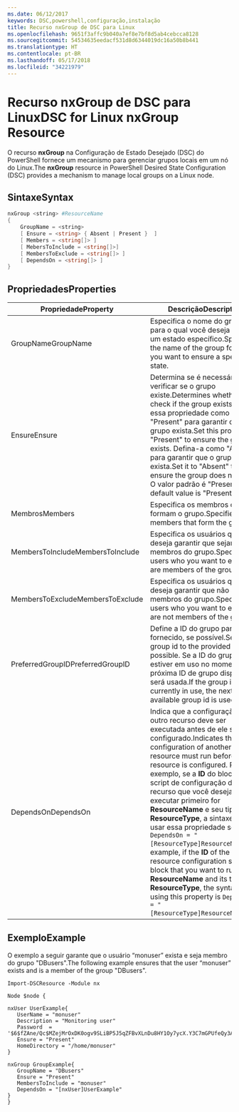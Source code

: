 ```yaml
---
ms.date: 06/12/2017
keywords: DSC,powershell,configuração,instalação
title: Recurso nxGroup de DSC para Linux
ms.openlocfilehash: 9651f3affc9b040a7ef8e7bf8d5ab4cebcca8128
ms.sourcegitcommit: 54534635eedacf531d8d6344019dc16a50b8b441
ms.translationtype: HT
ms.contentlocale: pt-BR
ms.lasthandoff: 05/17/2018
ms.locfileid: "34221979"
---
```

# <a name="dsc-for-linux-nxgroup-resource"></a><span data-ttu-id="3aea4-103">Recurso nxGroup de DSC para Linux</span><span class="sxs-lookup"><span data-stu-id="3aea4-103">DSC for Linux nxGroup Resource</span></span>

<span data-ttu-id="3aea4-104">O recurso **nxGroup** na Configuração de Estado Desejado (DSC) do PowerShell fornece um mecanismo para gerenciar grupos locais em um nó do Linux.</span><span class="sxs-lookup"><span data-stu-id="3aea4-104">The **nxGroup** resource in PowerShell Desired State Configuration (DSC) provides a mechanism to manage local groups on a Linux node.</span></span>

## <a name="syntax"></a><span data-ttu-id="3aea4-105">Sintaxe</span><span class="sxs-lookup"><span data-stu-id="3aea4-105">Syntax</span></span>

```powershell
nxGroup <string> #ResourceName
{
    GroupName = <string>
    [ Ensure = <string> { Absent | Present }  ]
    [ Members = <string[]> ]
    [ MebersToInclude = <string[]>]
    [ MembersToExclude = <string[]> ]
    [ DependsOn = <string[]> ]
}

```

## <a name="properties"></a><span data-ttu-id="3aea4-106">Propriedades</span><span class="sxs-lookup"><span data-stu-id="3aea4-106">Properties</span></span>

|  <span data-ttu-id="3aea4-107">Propriedade</span><span class="sxs-lookup"><span data-stu-id="3aea4-107">Property</span></span> |  <span data-ttu-id="3aea4-108">Descrição</span><span class="sxs-lookup"><span data-stu-id="3aea4-108">Description</span></span> |
|---|---|
| <span data-ttu-id="3aea4-109">GroupName</span><span class="sxs-lookup"><span data-stu-id="3aea4-109">GroupName</span></span>| <span data-ttu-id="3aea4-110">Especifica o nome do grupo para o qual você deseja garantir um estado específico.</span><span class="sxs-lookup"><span data-stu-id="3aea4-110">Specifies the name of the group for which you want to ensure a specific state.</span></span>|
| <span data-ttu-id="3aea4-111">Ensure</span><span class="sxs-lookup"><span data-stu-id="3aea4-111">Ensure</span></span>| <span data-ttu-id="3aea4-112">Determina se é necessário verificar se o grupo existe.</span><span class="sxs-lookup"><span data-stu-id="3aea4-112">Determines whether to check if the group exists.</span></span> <span data-ttu-id="3aea4-113">Defina essa propriedade como "Present" para garantir que o grupo exista.</span><span class="sxs-lookup"><span data-stu-id="3aea4-113">Set this property to "Present" to ensure the group exists.</span></span> <span data-ttu-id="3aea4-114">Defina-a como "Absent" para garantir que o grupo não exista.</span><span class="sxs-lookup"><span data-stu-id="3aea4-114">Set it to "Absent" to ensure the group does not exist.</span></span> <span data-ttu-id="3aea4-115">O valor padrão é "Present".</span><span class="sxs-lookup"><span data-stu-id="3aea4-115">The default value is "Present".</span></span>|
| <span data-ttu-id="3aea4-116">Membros</span><span class="sxs-lookup"><span data-stu-id="3aea4-116">Members</span></span>| <span data-ttu-id="3aea4-117">Especifica os membros que formam o grupo.</span><span class="sxs-lookup"><span data-stu-id="3aea4-117">Specifies the members that form the group.</span></span>|
| <span data-ttu-id="3aea4-118">MembersToInclude</span><span class="sxs-lookup"><span data-stu-id="3aea4-118">MembersToInclude</span></span>| <span data-ttu-id="3aea4-119">Especifica os usuários que você deseja garantir que sejam membros do grupo.</span><span class="sxs-lookup"><span data-stu-id="3aea4-119">Specifies the users who you want to ensure are members of the group.</span></span>|
| <span data-ttu-id="3aea4-120">MembersToExclude</span><span class="sxs-lookup"><span data-stu-id="3aea4-120">MembersToExclude</span></span>| <span data-ttu-id="3aea4-121">Especifica os usuários que você deseja garantir que não sejam membros do grupo.</span><span class="sxs-lookup"><span data-stu-id="3aea4-121">Specifies the users who you want to ensure are not members of the group.</span></span>|
| <span data-ttu-id="3aea4-122">PreferredGroupID</span><span class="sxs-lookup"><span data-stu-id="3aea4-122">PreferredGroupID</span></span>| <span data-ttu-id="3aea4-123">Define a ID do grupo para o valor fornecido, se possível.</span><span class="sxs-lookup"><span data-stu-id="3aea4-123">Sets the group id to the provided value if possible.</span></span> <span data-ttu-id="3aea4-124">Se a ID do grupo estiver em uso no momento, a próxima ID de grupo disponível será usada.</span><span class="sxs-lookup"><span data-stu-id="3aea4-124">If the group id is currently in use, the next available group id is used.</span></span>|
| <span data-ttu-id="3aea4-125">DependsOn</span><span class="sxs-lookup"><span data-stu-id="3aea4-125">DependsOn</span></span> | <span data-ttu-id="3aea4-126">Indica que a configuração de outro recurso deve ser executada antes de ele ser configurado.</span><span class="sxs-lookup"><span data-stu-id="3aea4-126">Indicates that the configuration of another resource must run before this resource is configured.</span></span> <span data-ttu-id="3aea4-127">Por exemplo, se a **ID** do bloco de script de configuração do recurso que você deseja executar primeiro for **ResourceName** e seu tipo for **ResourceType**, a sintaxe para usar essa propriedade será `DependsOn = "[ResourceType]ResourceName"`.</span><span class="sxs-lookup"><span data-stu-id="3aea4-127">For example, if the **ID** of the resource configuration script block that you want to run first is **ResourceName** and its type is **ResourceType**, the syntax for using this property is `DependsOn = "[ResourceType]ResourceName"`.</span></span>|

## <a name="example"></a><span data-ttu-id="3aea4-128">Exemplo</span><span class="sxs-lookup"><span data-stu-id="3aea4-128">Example</span></span>

<span data-ttu-id="3aea4-129">O exemplo a seguir garante que o usuário “monuser” exista e seja membro do grupo "DBusers".</span><span class="sxs-lookup"><span data-stu-id="3aea4-129">The following example ensures that the user “monuser” exists and is a member of the group "DBusers".</span></span>

```
Import-DSCResource -Module nx

Node $node {

nxUser UserExample{
   UserName = "monuser"
   Description = "Monitoring user"
   Password  =    '$6$fZAne/Qc$MZejMrOxDK0ogv9SLiBP5J5qZFBvXLnDu8HY1Oy7ycX.Y3C7mGPUfeQy3A82ev3zIabhDQnj2ayeuGn02CqE/0'
   Ensure = "Present"
   HomeDirectory = "/home/monuser"
}

nxGroup GroupExample{
   GroupName = "DBusers"
   Ensure = "Present"
   MembersToInclude = "monuser"
   DependsOn = "[nxUser]UserExample"
}
}
```